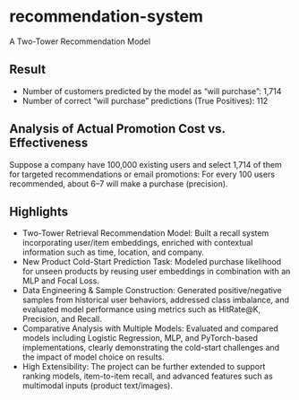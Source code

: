 # recommendation-system
A Two-Tower Recommendation Model

## Result
+ Number of customers predicted by the model as “will purchase”: 1,714
+ Number of correct “will purchase” predictions (True Positives): 112

## Analysis of Actual Promotion Cost vs. Effectiveness
Suppose a company have 100,000 existing users and select 1,714 of them for targeted recommendations or email promotions:
For every 100 users recommended, about 6–7 will make a purchase (precision).


## Highlights
+ Two-Tower Retrieval Recommendation Model: Built a recall system incorporating user/item embeddings, enriched with contextual information such as time, location, and company.
+ New Product Cold-Start Prediction Task: Modeled purchase likelihood for unseen products by reusing user embeddings in combination with an MLP and Focal Loss.
+ Data Engineering & Sample Construction: Generated positive/negative samples from historical user behaviors, addressed class imbalance, and evaluated model performance using metrics such as HitRate@K, Precision, and Recall.
+ Comparative Analysis with Multiple Models: Evaluated and compared models including Logistic Regression, MLP, and PyTorch-based implementations, clearly demonstrating the cold-start challenges and the impact of model choice on results.
+ High Extensibility: The project can be further extended to support ranking models, item-to-item recall, and advanced features such as multimodal inputs (product text/images).
